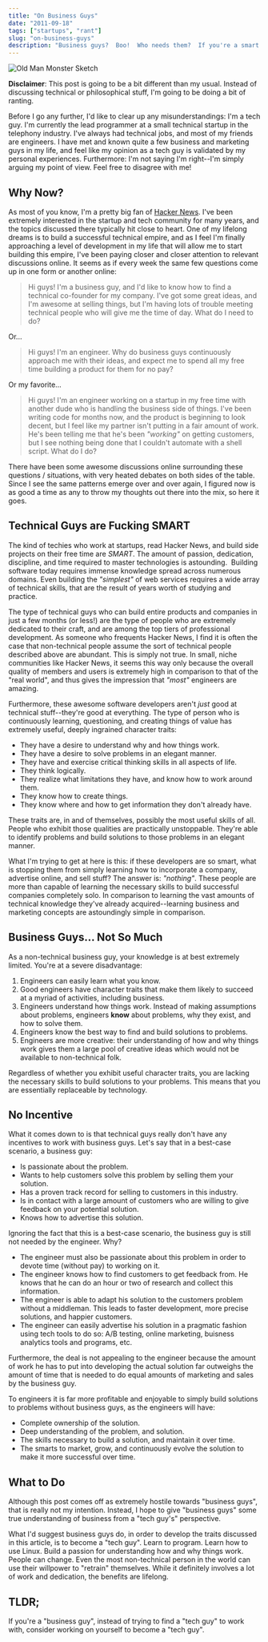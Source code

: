```yaml
---
title: "On Business Guys"
date: "2011-09-18"
tags: ["startups", "rant"]
slug: "on-business-guys"
description: "Business guys?  Boo!  Who needs them?  If you're a smart dude, what's stopping you from killing it on all fronts: tech, business, etc?"
---
```



![Old Man Monster Sketch][]


**Disclaimer**: This post is going to be a bit different than my usual.
Instead of discussing technical or philosophical stuff, I'm going to be doing
a bit of ranting.

Before I go any further, I'd like to clear up any misunderstandings: I'm a tech
guy.  I'm currently the lead programmer at a small technical startup in the
telephony industry.  I've always had technical jobs, and most of my friends are
engineers.  I have met and known quite a few business and marketing guys in my
life, and feel like my opinion as a tech guy is validated by my personal
experiences.  Furthermore: I'm not saying I'm right--I'm simply arguing my
point of view.  Feel free to disagree with me!


## Why Now?

As most of you know, I'm a pretty big fan of [Hacker News][].  I've been
extremely interested in the startup and tech community for many years, and the
topics discussed there typically hit close to heart.  One of my lifelong dreams
is to build a successful technical empire, and as I feel I'm finally
approaching a level of development in my life that will allow me to start
building this empire, I've been paying closer and closer attention to relevant
discussions online.  It seems as if every week the same few questions come up
in one form or another online:

>   Hi guys!  I'm a business guy, and I'd like to know how to find a technical
>   co-founder for my company.  I've got some great ideas, and I'm awesome at
>   selling things, but I'm having lots of trouble meeting technical people who
>   will give me the time of day.  What do I need to do?

Or...

>   Hi guys!  I'm an engineer.  Why do business guys continuously approach me
>   with their ideas, and expect me to spend all my free time building a
>   product for them for no pay?

Or my favorite...

>   Hi guys!  I'm an engineer working on a startup in my free time with another
>   dude who is handling the business side of things.  I've been writing code
>   for months now, and the product is beginning to look decent, but I feel
>   like my partner isn't putting in a fair amount of work.  He's been telling
>   me that he's been *"working"* on getting customers, but I see nothing
>   being done that I couldn't automate with a shell script.  What do I do?

There have been some awesome discussions online surrounding these questions /
situations, with very heated debates on both sides of the table.  Since I see
the same patterns emerge over and over again, I figured now is as good a time
as any to throw my thoughts out there into the mix, so here it goes.


## Technical Guys are Fucking SMART

The kind of techies who work at startups, read Hacker News, and build side
projects on their free time are *SMART*.  The amount of passion, dedication,
discipline, and time required to master technologies is astounding.  Building
software today requires immense knowledge spread across numerous domains.  Even
building the *"simplest"* of web services requires a wide array of technical
skills, that are the result of years worth of studying and practice.

The type of technical guys who can build entire products and companies in just
a few months (or less!) are the type of people who are extremely dedicated to
their craft, and are among the top tiers of professional development.  As
someone who frequents Hacker News, I find it is often the case that
non-technical people assume the sort of technical people described above are
abundant.  This is simply not true.  In small, niche communities like Hacker
News, it seems this way only because the overall quality of members and users
is extremely high in comparison to that of the "real world", and thus gives the
impression that *"most"* engineers are amazing.

Furthermore, these awesome software developers aren't *just* good at technical
stuff--they're good at everything.  The type of person who is continuously
learning, questioning, and creating things of value has extremely useful,
deeply ingrained character traits:

-   They have a desire to understand why and how things work.
-   They have a desire to solve problems in an elegant manner.
-   They have and exercise critical thinking skills in all aspects of life.
-   They think logically.
-   They realize what limitations they have, and know how to work around them.
-   They know how to create things.
-   They know where and how to get information they don't already have.

These traits are, in and of themselves, possibly the most useful skills of all.
People who exhibit those qualities are practically unstoppable.  They're able
to identify problems and build solutions to those problems in an elegant
manner.

What I'm trying to get at here is this: if these developers are so smart, what
is stopping them from simply learning how to incorporate a company, advertise
online, and sell stuff?  The answer is: *"nothing"*.  These people are more
than capable of learning the necessary skills to build successful companies
completely solo.  In comparison to learning the vast amounts of technical
knowledge they've already acquired--learning business and marketing concepts
are astoundingly simple in comparison.


## Business Guys... Not So Much

As a non-technical business guy, your knowledge is at best extremely limited.
You're at a severe disadvantage:

1.  Engineers can easily learn what you know.
2.  Good engineers have character traits that make them likely to succeed at a
    myriad of activities, including business.
3.  Engineers understand how things work.  Instead of making assumptions about
    problems, engineers **know** about problems, why they exist, and how to
    solve them.
4.  Engineers know the best way to find and build solutions to problems.
5.  Engineers are more creative: their understanding of how and why things work
    gives them a large pool of creative ideas which would not be available to
    non-technical folk.

Regardless of whether you exhibit useful character traits, you are lacking the
necessary skills to build solutions to your problems.  This means that you are
essentially replaceable by technology.


## No Incentive

What it comes down to is that technical guys really don't have any incentives
to work with business guys.  Let's say that in a best-case scenario, a business
guy:

-   Is passionate about the problem.
-   Wants to help customers solve this problem by selling them your solution.
-   Has a proven track record for selling to customers in this industry.
-   Is in contact with a large amount of customers who are willing to give
    feedback on your potential solution.
-   Knows how to advertise this solution.

Ignoring the fact that this is a best-case scenario, the business guy is still
not needed by the engineer. Why?

-   The engineer must also be passionate about this problem in order to devote
    time (without pay) to working on it.
-   The engineer knows how to find customers to get feedback from.  He knows
    that he can do an hour or two of research and collect this information.
-   The engineer is able to adapt his solution to the customers problem without
    a middleman.  This leads to faster development, more precise solutions, and
    happier customers.
-   The engineer can easily advertise his solution in a pragmatic fashion using
    tech tools to do so: A/B testing, online marketing, buisness analytics
    tools and programs, etc.

Furthermore, the deal is not appealing to the engineer because the amount of
work he has to put into developing the actual solution far outweighs the amount
of time that is needed to do equal amounts of marketing and sales by the
business guy.

To engineers it is far more profitable and enjoyable to simply build solutions
to problems without business guys, as the engineers will have:

-   Complete ownership of the solution.
-   Deep understanding of the problem, and solution.
-   The skills necessary to build a solution, and maintain it over time.
-   The smarts to market, grow, and continuously evolve the solution to make it
    more successful over time.


## What to Do

Although this post comes off as extremely hostile towards "business guys", that
is really not my intention.  Instead, I hope to give "business guys" some true
understanding of business from a "tech guy's" perspective.

What I'd suggest business guys do, in order to develop the traits discussed in
this article, is to become a "tech guy".  Learn to program.  Learn how to use
Linux.  Build a passion for understanding how and why things work.  People can
change.  Even the most non-technical person in the world can use their
willpower to "retrain" themselves.  While it definitely involves a lot of work
and dedication, the benefits are lifelong.


## TLDR;

If you're a "business guy", instead of trying to find a "tech guy" to work
with, consider working on yourself to become a "tech guy".


  [Old Man Monster Sketch]: /static/images/2011/old-man-monster-sketch.png "Old Man Monster Sketch"
  [Hacker News]: http://news.ycombinator.com/ "Hacker News"
